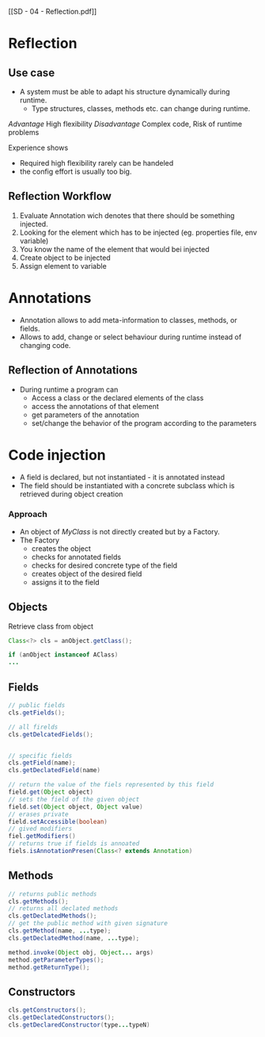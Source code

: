 [[SD - 04 - Reflection.pdf]]

# Reflection 
## Use case 
- A system must be able to adapt his structure dynamically during runtime. 
	- Type structures, classes, methods etc. can change during runtime. 

*Advantage*
High flexibility
*Disadvantage*
Complex code, Risk of runtime problems

Experience shows
- Required high flexibility rarely can be handeled 
- the config effort is usually too big.

## Reflection Workflow 
1. Evaluate Annotation wich denotes that there should be something injected. 
2. Looking for the element which has to be injected (eg. properties file, env variable)
3. You know the name of the element that would bei injected 
4. Create object to be injected
5. Assign element to variable 

# Annotations 
- Annotation allows to add meta-information to classes, methods, or fields. 
- Allows to add, change or select behaviour during runtime instead of changing code. 

## Reflection of Annotations  
- During runtime a program can
	- Access a class or the declared elements of the class 
	- access the annotations of that element 
	- get parameters of the annotation 
	- set/change the behavior of the program according to the parameters

# Code injection
- A field is declared, but not instantiated - it is annotated instead
- The field should be instantiated with a concrete subclass which is retrieved during object creation 

### Approach
- An object of *MyClass* is not directly created but by a Factory. 
- The Factory 
	- creates the object 
	- checks for annotated fields 
	- checks for desired concrete type of the field 
	- creates object of the desired field
	- assigns it to the field 


## Objects
Retrieve class from object 
```java
Class<?> cls = anObject.getClass();

if (anObject instanceof AClass)
...
```

## Fields
```java
// public fields 
cls.getFields();

// all firelds
cls.getDelcatedFields();


// specific fields
cls.getField(name);
cls.getDeclatedField(name)
```

```java
// return the value of the fiels represented by this field 
field.get(Object object)
// sets the field of the given object
field.set(Object object, Object value)
// erases private
field.setAccessible(boolean)
// gived modifiers 
fiel.getModifiers()
// returns true if fields is annoated 
fiels.isAnnotationPresen(Class<? extends Annotation) 
```

## Methods
```java
// returns public methods
cls.getMethods();
// returns all declated methods
cls.getDeclatedMethods();
// get the public method with given signature
cls.getMethod(name, ...type);
cls.getDeclatedMethod(name, ...type);

```

```java
method.invoke(Object obj, Object... args)
method.getParameterTypes();
method.getReturnType();
```

## Constructors
```java
cls.getConstructors();
cls.getDeclatedConstructors();
cls.getDeclaredConstructor(type...typeN)
```

